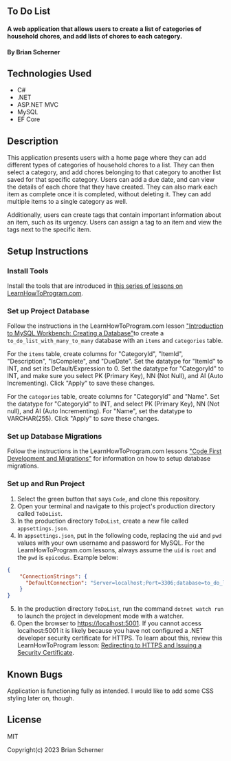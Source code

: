 ## To Do List

#### A web application that allows users to create a list of categories of household chores, and add lists of chores to each category.

#### By Brian Scherner

## Technologies Used

* C#
* .NET
* ASP.NET MVC
* MySQL
* EF Core

## Description

This application presents users with a home page where they can add different types of categories of household chores to a list. They can then select a category, and add chores belonging to that category to another list saved for that specific category. Users can add a due date, and can view the details of each chore that they have created. They can also mark each item as complete once it is completed, without deleting it. They can add multiple items to a single category as well.

Additionally, users can create tags that contain important information about an item, such as its urgency. Users can assign a tag to an item and view the tags next to the specific item.

## Setup Instructions

### Install Tools

Install the tools that are introduced in [this series of lessons on LearnHowToProgram.com](https://old.learnhowtoprogram.com/fidgetech-3-c-and-net/3-0-lessons-1-5-getting-started-with-c/3-0-0-01-welcome-to-c).

### Set up Project Database

Follow the instructions in the LearnHowToProgram.com lesson ["Introduction to MySQL Workbench: Creating a Database"](https://old.learnhowtoprogram.com/fidgetech-3-c-and-net/3-3-database-basics/3-3-0-04-introduction-to-mysql-workbench-creating-a-database)to create a `to_do_list_with_many_to_many` database with an `items` and `categories` table.

For the `items` table, create columns for "CategoryId", "ItemId", "Description", "IsComplete", and "DueDate". Set the datatype for "ItemId" to INT, and set its Default/Expression to 0. Set the datatype for "CategoryId" to INT, and make sure you select PK (Primary Key), NN (Not Null), and AI (Auto Incrementing). Click "Apply" to save these changes.

For the `categories` table, create columns for "CategoryId" and "Name". Set the datatype for "CategoryId" to INT, and select PK (Primary Key), NN (Not null), and AI (Auto Incrementing). For "Name", set the datatype to VARCHAR(255). Click "Apply" to save these changes.

### Set up Database Migrations

Follow the instructions in the LearnHowToProgram.com lessons ["Code First Development and Migrations"](https://old.learnhowtoprogram.com/fidgetech-3-c-and-net/3-4-many-to-many-relationships/3-4-0-3-code-first-development-and-migrations) for information on how to setup database migrations.

### Set up and Run Project

1. Select the green button that says `Code`, and clone this repository.
2. Open your terminal and navigate to this project's production directory called `ToDoList`.
3. In the production directory `ToDoList`, create a new file called `appsettings.json`.
4. In `appsettings.json`, put in the following code, replacing the `uid` and `pwd` values with your own username and password for MySQL. For the LearnHowToProgram.com lessons, always assume the `uid` is `root` and the `pwd` is `epicodus`. Example below:

```json
{
    "ConnectionStrings": {
      "DefaultConnection": "Server=localhost;Port=3306;database=to_do_list_with_many_to_many;uid=root;pwd=epicodus;"
    }
}
```

5. In the production directory `ToDoList`, run the command `dotnet watch run` to launch the project in development mode with a watcher.
6. Open the browser to [https://localhost:5001](https://localhost:5001). If you cannot access localhost:5001 it is likely because you have not configured a .NET developer security certificate for HTTPS. To learn about this, review this LearnHowToProgram lesson: [Redirecting to HTTPS and Issuing a Security Certificate](https://old.learnhowtoprogram.com/fidgetech-3-c-and-net/3-2-basic-web-applications/3-2-0-17-redirecting-to-https-and-issuing-a-security-certificate).

## Known Bugs

Application is functioning fully as intended. I would like to add some CSS styling later on, though.

## License

MIT

Copyright(c) 2023 Brian Scherner